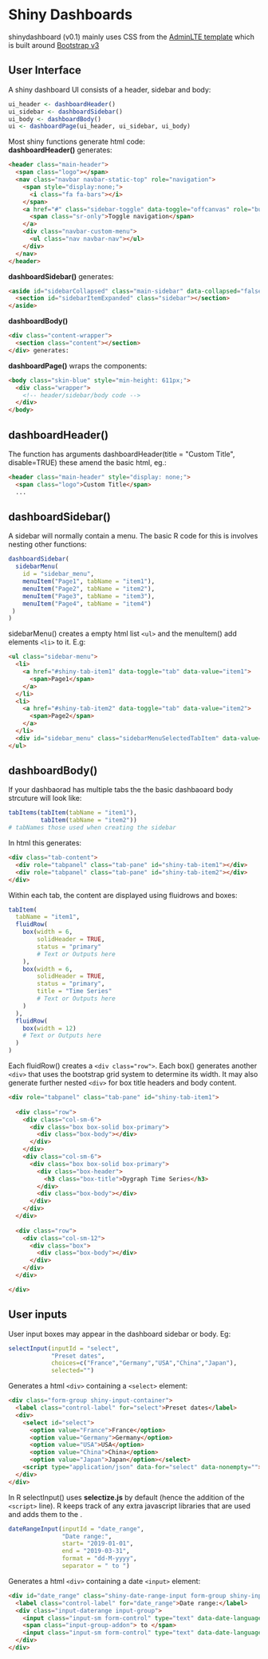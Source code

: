 # Shiny Dashboards
shinydashboard (v0.1) mainly uses CSS from the [AdminLTE template](https://adminlte.io/themes/AdminLTE/documentation/index.html) which is built around [Bootstrap v3](https://getbootstrap.com/docs/3.4/)

## User Interface
A shiny dashboard UI consists of a header, sidebar and body:
```r
ui_header <- dashboardHeader()
ui_sidebar <- dashboardSidebar()
ui_body <- dashboardBody()
ui <- dashboardPage(ui_header, ui_sidebar, ui_body)
```
Most shiny functions generate html code:  
**dashboardHeader()** generates:
```html
<header class="main-header">
  <span class="logo"></span>
  <nav class="navbar navbar-static-top" role="navigation">
    <span style="display:none;">
      <i class="fa fa-bars"></i>
    </span>
    <a href="#" class="sidebar-toggle" data-toggle="offcanvas" role="button">
      <span class="sr-only">Toggle navigation</span>
    </a>
    <div class="navbar-custom-menu">
      <ul class="nav navbar-nav"></ul>
    </div>
  </nav>
</header>
```
**dashboardSidebar()** generates:
```html
<aside id="sidebarCollapsed" class="main-sidebar" data-collapsed="false">
  <section id="sidebarItemExpanded" class="sidebar"></section>
</aside>
```
**dashboardBody()**
```html
<div class="content-wrapper">
  <section class="content"></section>
</div> generates:
```
**dashboardPage()** wraps the components:
```html
<body class="skin-blue" style="min-height: 611px;">	
  <div class="wrapper">
    <!-- header/sidebar/body code -->  
  </div>	
</body>    
```

## dashboardHeader()
The function has arguments dashboardHeader(title = "Custom Title", disable=TRUE) these amend the basic html, eg.:
```html
<header class="main-header" style="display: none;">
  <span class="logo">Custom Title</span>
  ...
```

## dashboardSidebar()
A sidebar will normally contain a menu. The basic R code for this is involves nesting other functions:
```r
dashboardSidebar(
  sidebarMenu(
    id = "sidebar_menu",
    menuItem("Page1", tabName = "item1"),
    menuItem("Page2", tabName = "item2"),
    menuItem("Page3", tabName = "item3"),
    menuItem("Page4", tabName = "item4")
 )
)
```
sidebarMenu() creates a empty html list `<ul>` and the menuItem() add elements `<li>` to it. E.g: 
```html
<ul class="sidebar-menu">
  <li>
    <a href="#shiny-tab-item1" data-toggle="tab" data-value="item1">
      <span>Page1</span>
    </a>
  </li>
  <li>
    <a href="#shiny-tab-item2" data-toggle="tab" data-value="item2">
      <span>Page2</span>
    </a>
  </li>
  <div id="sidebar_menu" class="sidebarMenuSelectedTabItem" data-value="null"></div>
</ul>
```


  
## dashboardBody()
If your dashbaorad has multiple tabs the the basic dashbaoard body strcuture will look like:
```r
tabItems(tabItem(tabName = "item1"),
         tabItem(tabName = "item2"))
# tabNames those used when creating the sidebar
```
In html this generates:
```html
<div class="tab-content">
  <div role="tabpanel" class="tab-pane" id="shiny-tab-item1"></div>
  <div role="tabpanel" class="tab-pane" id="shiny-tab-item2"></div>
</div>
```
Within each tab, the content are displayed using fluidrows and boxes:
```r
tabItem(
  tabName = "item1",
  fluidRow(
    box(width = 6,
        solidHeader = TRUE,
        status = "primary"
        # Text or Outputs here
    ),     
    box(width = 6,
        solidHeader = TRUE,
        status = "primary",
        title = "Time Series"
        # Text or Outputs here
    )
  ),
  fluidRow(
    box(width = 12)
    # Text or Outputs here
  ) 
)
```
Each fluidRow() creates a `<div class="row">`. Each box() generates another `<div>` that uses the bootstrap grid system to determine its width. It may also generate further nested `<div>` for box title headers and body content.  
```html
<div role="tabpanel" class="tab-pane" id="shiny-tab-item1">
  
  <div class="row">
    <div class="col-sm-6">
      <div class="box box-solid box-primary">
        <div class="box-body"></div>
      </div>
    </div>
    <div class="col-sm-6">
      <div class="box box-solid box-primary">
        <div class="box-header">
          <h3 class="box-title">Dygraph Time Series</h3>
        </div>
        <div class="box-body"></div>
      </div>
    </div>
  </div>
  
  <div class="row">
    <div class="col-sm-12">
      <div class="box">
        <div class="box-body"></div>
      </div>
    </div>
  </div>

</div>
```


## User inputs
User input boxes may appear in the dashboard sidebar or body. Eg:
```r
selectInput(inputId = "select",
            "Preset dates", 
            choices=c("France","Germany","USA","China","Japan"), 
            selected="")
```
Generates a html `<div>` containing a `<select>` element:
```html
<div class="form-group shiny-input-container">
  <label class="control-label" for="select">Preset dates</label>
  <div>
    <select id="select">
      <option value="France">France</option>
      <option value="Germany">Germany</option>
      <option value="USA">USA</option>
      <option value="China">China</option>
      <option value="Japan">Japan</option></select>
    <script type="application/json" data-for="select" data-nonempty="">{}</script>
  </div>
</div>
```
In R selectInput() uses **selectize.js** by default (hence the addition of the `<script>` line). R keeps track of any extra javascript libraries that are used and adds them to the <head>.

```r
dateRangeInput(inputId = "date_range",
               "Date range:",
               start= "2019-01-01",
               end = "2019-03-31",
               format = "dd-M-yyyy",
               separator = " to ")
```
Generates a html `<div>` containing a date `<input>` element:
```html
<div id="date_range" class="shiny-date-range-input form-group shiny-input-container">
  <label class="control-label" for="date_range">Date range:</label>
  <div class="input-daterange input-group">
    <input class="input-sm form-control" type="text" data-date-language="en" data-date-week-start="0" data-date-format="dd-M-yyyy" data-date-start-view="month" data-initial-date="2019-01-01" data-date-autoclose="true"/>
    <span class="input-group-addon"> to </span>
    <input class="input-sm form-control" type="text" data-date-language="en" data-date-week-start="0" data-date-format="dd-M-yyyy" data-date-start-view="month" data-initial-date="2019-03-31" data-date-autoclose="true"/>
  </div>
</div>
```
